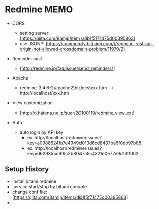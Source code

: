 Redmine MEMO
============

* CORS

  * setting server: [https://qiita.com/8amjp/items/db1f5f71475d00395863]
  * use JSONP: [https://community.bitnami.com/t/redmine-rest-api-origin-not-allowed-crossdomain-problem/11970/2]
  

* Reminder mail
  * [http://redmine.jp/faq/issue/send_reminders/]
 
* Apache
  * redmine-3.4.6-2\apache2\htdocs\xxx.htm  --> http://localhost/xxx.htm
  
* View customization
  * [http://d.hatena.ne.jp/suer/20100119/redmine_view_ext]

* Auth
  * auto login by API key
     * ex. http://localhost/redmine/issues?key=a0988524fb7e4949d013d6cd8437ba6f0db97b88
     * ex. http://localhost/redmine/issues?key=d629355c6f9c3b8047a8c4321e0e77e9d13ff002


Setup History
-------------

* install bitami redmine
* service start/stop by bitami console
* change conf file:  [https://qiita.com/8amjp/items/db1f5f71475d00395863]
*
